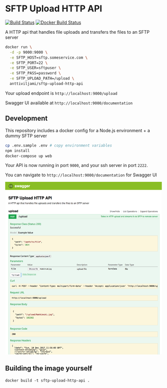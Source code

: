 # SFTP Upload HTTP API

[![Build Status](https://travis-ci.org/anttiviljami/sftp-upload-http-api.svg?branch=master)](https://travis-ci.org/anttiviljami/sftp-upload-http-api) [![Docker Build Status](https://img.shields.io/docker/build/anttiviljami/sftp-upload-http-api.svg)](https://hub.docker.com/r/anttiviljami/sftp-upload-http-api/)

A HTTP api that handles file uploads and transfers the files to an SFTP server

```bash
docker run \
  -d -p 9000:9000 \
  -e SFTP_HOST=sftp.someservice.com \
  -e SFTP_PORT=22 \
  -e SFTP_USER=sftpuser \
  -e SFTP_PASS=password \
  -e SFTP_UPLOAD_PATH=/upload \
  anttiviljami/sftp-upload-http-api
```

Your upload endpoint is `http://localhost:9000/upload`

Swagger UI available at `http://localhost:9000/documentation`

## Development

This repository includes a docker config for a Node.js environment + a dummy SFTP server

```bash
cp .env.sample .env # copy environment variables
npm install
docker-compose up web
```

Your API is now running in port `9000`, and your ssh server in port `2222`.

You can navigate to `http://localhost:9000/documentation` for Swagger UI

![Swagger UI](swaggerui.png)

## Building the image yourself

```
docker build -t sftp-upload-http-api .
```
